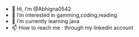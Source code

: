 - 👋 Hi, I’m @Abhigna0542
- 👀 I’m interested in gamming,coding,reading
- 🌱 I’m currently learning java
- 📫 How to reach me : through my linkedin account

<!---
Abhigna0542/Abhigna0542 is a ✨ special ✨ repository because its `README.md` (this file) appears on your GitHub profile.
You can click the Preview link to take a look at your changes.
--->
